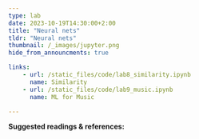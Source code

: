 ```yaml
---
type: lab
date: 2023-10-19T14:30:00+2:00
title: "Neural nets"
tldr: "Neural nets"
thumbnail: /_images/jupyter.png
hide_from_announcments: true

links: 
    - url: /static_files/code/lab8_similarity.ipynb
      name: Similarity
    - url: /static_files/code/lab9_music.ipynb
      name: ML for Music

---
```

**Suggested readings & references:**
